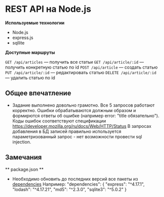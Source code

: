 # REST API на Node.js 

**Используемые технологии**

* Node.js
* express.js
* sqllite

**Доступные маршруты**

`GET /api/articles` — получить все статьи
`GET /api/article/:id` — получить конкретную статью по id
`POST /api/article` — создать статью
`PUT /api/article/:id` — редактировать статью
`DELETE /api/article/:id` — удалить статью по id


## Общее впечатление ##
* Задание выполнено довольно грамотно. Все 5 запросов работают корректно. Ошибки обрабатываются должным образом и формирются ответы об ошибке
(например error: "title обязательно"). Коды ошибок соответствуют спецификации https://developer.mozilla.org/ru/docs/Web/HTTP/Status
В запросах добавления в БД записей правильно используется параметризованный запрос - нет возможности провести sql injection.

## Замечания ##

** package.json **
* Необходимо обновить до последних версий все пакеты из [dependencies](https://github.com/OriginalSin/code-reView-node/blob/main/package.json#L12)
Например:
  "dependencies": {
    "express": "^4.17.1",
    "lodash": "^4.17.21",
    "md5": "^2.3.0",
    "sqlite3": "^5.0.2"
  }
